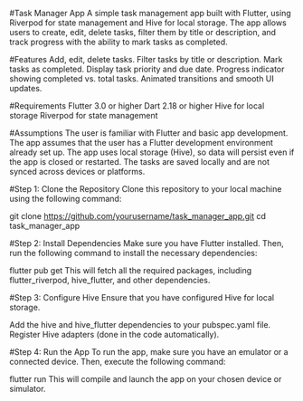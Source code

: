 #Task Manager App
A simple task management app built with Flutter, using Riverpod for state management and Hive for local storage. The app allows users to create, edit, delete tasks, filter them by title or description, and track progress with the ability to mark tasks as completed.

#Features
Add, edit, delete tasks.
Filter tasks by title or description.
Mark tasks as completed.
Display task priority and due date.
Progress indicator showing completed vs. total tasks.
Animated transitions and smooth UI updates.

#Requirements
Flutter 3.0 or higher
Dart 2.18 or higher
Hive for local storage
Riverpod for state management

#Assumptions
The user is familiar with Flutter and basic app development.
The app assumes that the user has a Flutter development environment already set up.
The app uses local storage (Hive), so data will persist even if the app is closed or restarted.
The tasks are saved locally and are not synced across devices or platforms.


#Step 1: Clone the Repository
Clone this repository to your local machine using the following command:

git clone https://github.com/yourusername/task_manager_app.git
cd task_manager_app

#Step 2: Install Dependencies
Make sure you have Flutter installed. Then, run the following command to install the necessary dependencies:

flutter pub get
This will fetch all the required packages, including flutter_riverpod, hive_flutter, and other dependencies.

#Step 3: Configure Hive
Ensure that you have configured Hive for local storage.

Add the hive and hive_flutter dependencies to your pubspec.yaml file.
Register Hive adapters (done in the code automatically).

#Step 4: Run the App
To run the app, make sure you have an emulator or a connected device. Then, execute the following command:

flutter run
This will compile and launch the app on your chosen device or simulator.

